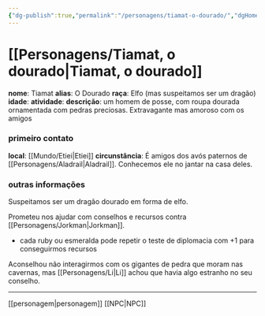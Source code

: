 ```yaml
---
{"dg-publish":true,"permalink":"/personagens/tiamat-o-dourado/","dgHomeLink":true,"dgPassFrontmatter":false,"dgShowBacklinks":true,"dgShowLocalGraph":true}
---
```



# [[Personagens/Tiamat, o dourado|Tiamat, o dourado]]
**nome**: Tiamat
**alias**: O Dourado
**raça**: Elfo (mas suspeitamos ser um dragão)
**idade**:
**atividade**:
**descrição**: um homem de posse, com roupa dourada ornamentada com pedras preciosas. Extravagante mas amoroso com os amigos

### primeiro contato
**local**: [[Mundo/Etiei|Etiei]]
**circunstância**: É amigos dos avós paternos de [[Personagens/Aladrail|Aladrail]]. Conhecemos ele no jantar na casa deles.

### outras informações
Suspeitamos ser um dragão dourado em forma de elfo.

Prometeu nos ajudar com conselhos e recursos contra [[Personagens/Jorkman|Jorkman]].
- cada ruby ou esmeralda pode repetir o teste de diplomacia com +1 para conseguirmos recursos

Aconselhou não interagirmos com os gigantes de pedra que moram nas cavernas, mas [[Personagens/Li|Li]] achou que havia algo estranho no seu conselho.

---
[[personagem|personagem]] [[NPC|NPC]] 
